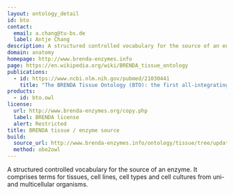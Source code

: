 ```yaml
---
layout: ontology_detail
id: bto
contact: 
  email: a.chang@tu-bs.de
  label: Antje Chang
description: A structured controlled vocabulary for the source of an enzyme comprising tissues, cell lines, cell types and cell cultures.
domain: anatomy
homepage: http://www.brenda-enzymes.info
page: https://en.wikipedia.org/wiki/BRENDA_tissue_ontology
publications:
  - id: https://www.ncbi.nlm.nih.gov/pubmed/21030441
    title: "The BRENDA Tissue Ontology (BTO): the first all-integrating ontology of all organisms for enzyme sources"
products: 
  - id: bto.owl
license:
  url: http://www.brenda-enzymes.org/copy.php
  label: BRENDA license
  alert: Restricted
title: BRENDA tissue / enzyme source
build:
  source_url: http://www.brenda-enzymes.info/ontology/tissue/tree/update/update_files/BrendaTissueOBO
  method: obo2owl
---
```


A structured controlled vocabulary for the source of an enzyme. It comprises terms for tissues, cell lines, cell types and cell cultures from uni- and multicellular organisms.
